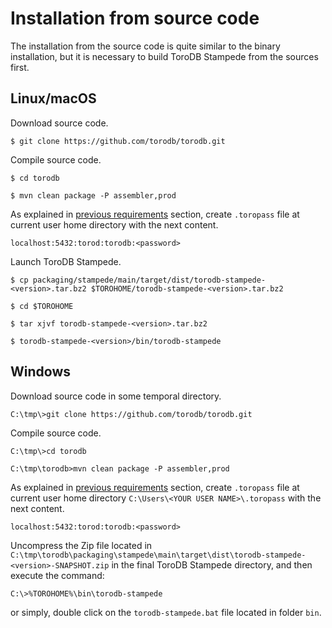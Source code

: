 <h1>Installation from source code</h1>

The installation from the source code is quite similar to the binary installation, but it is necessary to build ToroDB Stampede from the sources first.

## Linux/macOS

Download source code.

[ToDo]: <> (Update the repository address)

```no-highlight
$ git clone https://github.com/torodb/torodb.git
```

Compile source code.

```no-highlight
$ cd torodb

$ mvn clean package -P assembler,prod
```

As explained in [previous requirements](previous-requirements.md#create-toropass-file) section, create `.toropass` file at current user home directory with the next content.

```no-highlight
localhost:5432:torod:torodb:<password>
```

Launch ToroDB Stampede.

```no-highlight
$ cp packaging/stampede/main/target/dist/torodb-stampede-<version>.tar.bz2 $TOROHOME/torodb-stampede-<version>.tar.bz2

$ cd $TOROHOME

$ tar xjvf torodb-stampede-<version>.tar.bz2

$ torodb-stampede-<version>/bin/torodb-stampede
```

## Windows

Download source code in some temporal directory.

```no-highlight
C:\tmp\>git clone https://github.com/torodb/torodb.git
```

Compile source code.

```no-highlight
C:\tmp\>cd torodb

C:\tmp\torodb>mvn clean package -P assembler,prod
```

As explained in [previous requirements](previous-requirements.md#create-toropass-file) section, create `.toropass` file at current user home directory `C:\Users\<YOUR USER NAME>\.toropass` with the next content.

```no-highlight
localhost:5432:torod:torodb:<password>
```

Uncompress the Zip file located in `C:\tmp\torodb\packaging\stampede\main\target\dist\torodb-stampede-<version>-SNAPSHOT.zip` in the final ToroDB Stampede directory, and then execute the command:

```no-highlight
C:\>%TOROHOME%\bin\torodb-stampede
```

or simply, double click on the `torodb-stampede.bat` file located in folder `bin`.

